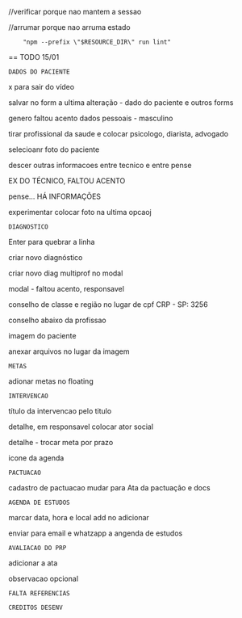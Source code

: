 //verificar porque nao mantem a sessao

//arrumar porque nao arruma estado

        "npm --prefix \"$RESOURCE_DIR\" run lint"

== TODO 15/01

	DADOS DO PACIENTE

x para sair do vídeo

salvar no form a ultima alteração - dado do paciente e outros forms

genero faltou acento dados pessoais - masculino

tirar profissional da saude e colocar psicologo, diarista, advogado

selecioanr foto do paciente

descer outras informacoes entre tecnico e entre pense 

EX DO TÉCNICO, FALTOU ACENTO

pense... HÁ INFORMAÇÕES

experimentar colocar foto na ultima opcaoj

	DIAGNOSTICO

Enter para quebrar a linha

criar novo diagnóstico

criar novo diag multiprof no modal

modal - faltou acento, responsavel

conselho de classe e região no lugar de cpf CRP - SP: 3256

conselho abaixo da profissao

imagem do paciente 

anexar arquivos no lugar da imagem

	METAS

adionar metas no floating

	INTERVENCAO

título da intervencao pelo titulo

detalhe, em responsavel colocar ator social

detalhe - trocar meta por prazo

icone da agenda

	PACTUACAO

cadastro de pactuacao mudar para Ata da pactuação e docs

	AGENDA DE ESTUDOS

marcar data, hora e local add no adicionar

enviar para email e whatzapp a angenda de estudos

	AVALIACAO DO PRP

adicionar a ata

observacao opcional

	FALTA REFERENCIAS

	CREDITOS DESENV